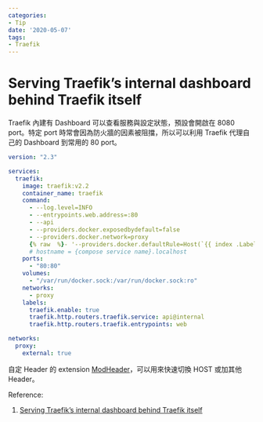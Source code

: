```yaml
---
categories:
- Tip
date: '2020-05-07'
tags:
- Traefik
---
```


# Serving Traefik’s internal dashboard behind Traefik itself 

Traefik 內建有 Dashboard 可以查看服務與設定狀態，預設會開啟在 8080 port。特定 port 時常會因為防火牆的因素被阻擋，所以可以利用 Traefik 代理自己的 Dashboard 到常用的 80 port。

```yaml
version: "2.3"

services:
  traefik:
    image: traefik:v2.2
    container_name: traefik
    command:
      - --log.level=INFO
      - --entrypoints.web.address=:80
      - --api
      - --providers.docker.exposedbydefault=false
      - --providers.docker.network=proxy
      {% raw  %}- '--providers.docker.defaultRule=Host(`{{ index .Labels "com.docker.compose.service" }}.localhost`)'{% endraw %}
      # hostname = {compose service name}.localhost
    ports:
      - "80:80"
    volumes:
      - "/var/run/docker.sock:/var/run/docker.sock:ro"
    networks:
      - proxy
    labels:
      traefik.enable: true
      traefik.http.routers.traefik.service: api@internal
      traefik.http.routers.traefik.entrypoints: web

networks:
  proxy:
    external: true
```

自定 Header 的 extension [ModHeader](https://bewisse.com/modheader/)，可以用來快速切換 HOST 或加其他 Header。

Reference:

1. [Serving Traefik’s internal dashboard behind Traefik itself](https://community.containo.us/t/serving-traefiks-internal-dashboard-behind-traefik-itself/3457/7)